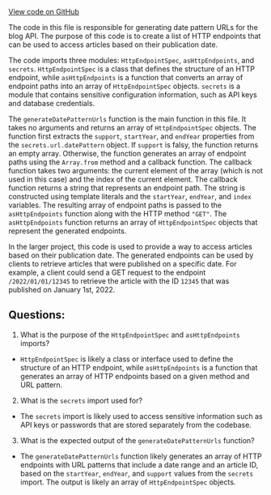 [View code on GitHub](https://github.com/gaerongsalon/blog/src/handlers/support/generateDatePatternUrls.ts)

The code in this file is responsible for generating date pattern URLs for the blog API. The purpose of this code is to create a list of HTTP endpoints that can be used to access articles based on their publication date. 

The code imports three modules: `HttpEndpointSpec`, `asHttpEndpoints`, and `secrets`. `HttpEndpointSpec` is a class that defines the structure of an HTTP endpoint, while `asHttpEndpoints` is a function that converts an array of endpoint paths into an array of `HttpEndpointSpec` objects. `secrets` is a module that contains sensitive configuration information, such as API keys and database credentials.

The `generateDatePatternUrls` function is the main function in this file. It takes no arguments and returns an array of `HttpEndpointSpec` objects. The function first extracts the `support`, `startYear`, and `endYear` properties from the `secrets.url.datePattern` object. If `support` is falsy, the function returns an empty array. Otherwise, the function generates an array of endpoint paths using the `Array.from` method and a callback function. The callback function takes two arguments: the current element of the array (which is not used in this case) and the index of the current element. The callback function returns a string that represents an endpoint path. The string is constructed using template literals and the `startYear`, `endYear`, and `index` variables. The resulting array of endpoint paths is passed to the `asHttpEndpoints` function along with the HTTP method `"GET"`. The `asHttpEndpoints` function returns an array of `HttpEndpointSpec` objects that represent the generated endpoints.

In the larger project, this code is used to provide a way to access articles based on their publication date. The generated endpoints can be used by clients to retrieve articles that were published on a specific date. For example, a client could send a GET request to the endpoint `/2022/01/01/12345` to retrieve the article with the ID `12345` that was published on January 1st, 2022.
## Questions: 
 1. What is the purpose of the `HttpEndpointSpec` and `asHttpEndpoints` imports?
- `HttpEndpointSpec` is likely a class or interface used to define the structure of an HTTP endpoint, while `asHttpEndpoints` is a function that generates an array of HTTP endpoints based on a given method and URL pattern.
2. What is the `secrets` import used for?
- The `secrets` import is likely used to access sensitive information such as API keys or passwords that are stored separately from the codebase.
3. What is the expected output of the `generateDatePatternUrls` function?
- The `generateDatePatternUrls` function likely generates an array of HTTP endpoints with URL patterns that include a date range and an article ID, based on the `startYear`, `endYear`, and `support` values from the `secrets` import. The output is likely an array of `HttpEndpointSpec` objects.